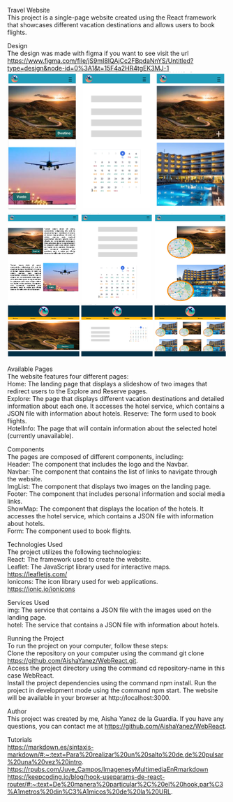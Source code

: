 Travel Website  
This project is a single-page website created using the React framework that showcases different vacation destinations and allows users to book flights.

Design  
The design was made with figma if you want to see visit the url
https://www.figma.com/file/jS9mI8IQAjCc2FBpdaNnYS/Untitled?type=design&node-id=0%3A1&t=15F4a2HR4tgEK3MJ-1  
![texto_alternativo](./public/assets/ReadmeImgs/Movil.png)  
![texto_alternativo](./public/assets/ReadmeImgs/Tablet.png)
![texto_alternativo](./public/assets/ReadmeImgs/PC.png)

Available Pages  
The website features four different pages:  
Home: The landing page that displays a slideshow of two images that redirect users to the Explore and Reserve pages.  
Explore: The page that displays different vacation destinations and detailed information about each one. It accesses the hotel service, which contains a JSON file with information about hotels.
Reserve: The form used to book flights.  
HotelInfo: The page that will contain information about the selected hotel (currently unavailable).

Components  
The pages are composed of different components, including:  
Header: The component that includes the logo and the Navbar.  
Navbar: The component that contains the list of links to navigate through the website.  
ImgList: The component that displays two images on the landing page.  
Footer: The component that includes personal information and social media links.  
ShowMap: The component that displays the location of the hotels. It accesses the hotel service, which contains a JSON file with information about hotels.  
Form: The component used to book flights.

Technologies Used  
The project utilizes the following technologies:  
React: The framework used to create the website.  
Leaflet: The JavaScript library used for interactive maps.  
https://leafletjs.com/  
Ionicons: The icon library used for web applications.  
https://ionic.io/ionicons

Services Used  
img: The service that contains a JSON file with the images used on the landing page.  
hotel: The service that contains a JSON file with information about hotels.

Running the Project  
To run the project on your computer, follow these steps:  
Clone the repository on your computer using the command git clone https://github.com/AishaYanez/WebReact.git.  
Access the project directory using the command cd repository-name in this case WebReact.  
Install the project dependencies using the command npm install.
Run the project in development mode using the command npm start.
The website will be available in your browser at http://localhost:3000.

Author  
This project was created by me, Aisha Yanez de la Guardia. If you have any questions, you can contact me at https://github.com/AishaYanez/WebReact.

Tutorials  
https://markdown.es/sintaxis-markdown/#:~:text=Para%20realizar%20un%20salto%20de,de%20pulsar%20una%20vez%20intro.  
https://rpubs.com/Juve_Campos/ImagenesyMultimediaEnRmarkdown
https://keepcoding.io/blog/hook-useparams-de-react-router/#:~:text=De%20manera%20particular%2C%20el%20hook,par%C3%A1metros%20din%C3%A1micos%20de%20la%20URL.